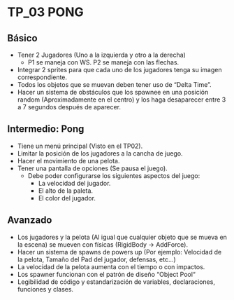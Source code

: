 # TP_03 PONG

## Básico

- Tener 2 Jugadores (Uno a la izquierda y otro a la derecha)
  - P1 se maneja con WS. P2 se maneja con las flechas.
- Integrar 2 sprites para que cada uno de los jugadores tenga su imagen correspondiente.
- Todos los objetos que se muevan deben tener uso de “Delta Time”.
- Hacer un sistema de obstáculos que los spawnee en una posición random (Aproximadamente en el
centro) y los haga desaparecer entre 3 a 7 segundos después de aparecer.

## Intermedio: Pong

- Tiene un menú principal (Visto en el TP02).
- Limitar la posición de los jugadores a la cancha de juego.
- Hacer el movimiento de una pelota.
- Tener una pantalla de opciones (Se pausa el juego).
  - Debe poder configurarse los siguientes aspectos del juego:
    - La velocidad del jugador.
    - El alto de la paleta.
    - El color del jugador.

## Avanzado

- Los jugadores y la pelota (Al igual que cualquier objeto que se mueva en la escena) se mueven con
físicas (RigidBody -> AddForce).
- Hacer un sistema de spawns de powers up (Por ejemplo: Velocidad de la pelota, Tamaño del Pad del
jugador, defensas, etc...)
- La velocidad de la pelota aumenta con el tiempo o con impactos.
- Los spawner funcionan con el patrón de diseño “Object Pool“
- Legibilidad de código y estandarización de variables, declaraciones, funciones y clases.
